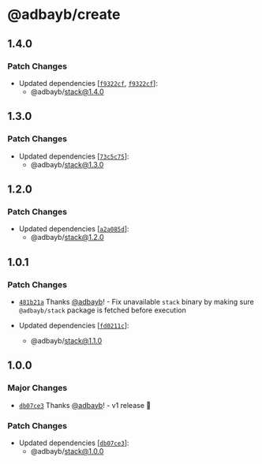 # @adbayb/create

## 1.4.0

### Patch Changes

- Updated dependencies [[`f9322cf`](https://github.com/adbayb/stack/commit/f9322cfae1b4d85f25e95b117062e33bd0b0dd81), [`f9322cf`](https://github.com/adbayb/stack/commit/f9322cfae1b4d85f25e95b117062e33bd0b0dd81)]:
  - @adbayb/stack@1.4.0

## 1.3.0

### Patch Changes

- Updated dependencies [[`73c5c75`](https://github.com/adbayb/stack/commit/73c5c759d0f54e28d177fd28511c4d794723f904)]:
  - @adbayb/stack@1.3.0

## 1.2.0

### Patch Changes

- Updated dependencies [[`a2a085d`](https://github.com/adbayb/stack/commit/a2a085d15287af5fd169232a3e2b6d68de97b333)]:
  - @adbayb/stack@1.2.0

## 1.0.1

### Patch Changes

- [`481b21a`](https://github.com/adbayb/stack/commit/481b21a92776a16a6ef09a81d63d707b8901c1a1) Thanks [@adbayb](https://github.com/adbayb)! - Fix unavailable `stack` binary by making sure `@adbayb/stack` package is fetched before execution

- Updated dependencies [[`fd0211c`](https://github.com/adbayb/stack/commit/fd0211cc90077339f6eb46be9fa77fb345a34a3d)]:
  - @adbayb/stack@1.1.0

## 1.0.0

### Major Changes

- [`db07ce3`](https://github.com/adbayb/stack/commit/db07ce3f05cd36b7fc53597c542e3c53823fc05b) Thanks [@adbayb](https://github.com/adbayb)! - v1 release 🚀

### Patch Changes

- Updated dependencies [[`db07ce3`](https://github.com/adbayb/stack/commit/db07ce3f05cd36b7fc53597c542e3c53823fc05b)]:
  - @adbayb/stack@1.0.0
